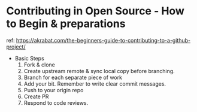 # Contributing in Open Source - How to Begin & preparations

ref: https://akrabat.com/the-beginners-guide-to-contributing-to-a-github-project/

* Basic Steps
    1. Fork & clone
    2. Create upstream remote & sync local copy before branching.
    3. Branch for each separate piece of work
    4. Add your bit. Remember to write clear commit messages.
    5. Push to your origin repo
    6. Create PR
    7. Respond to code reviews.